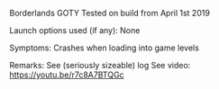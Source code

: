 Borderlands GOTY
Tested on build from April 1st 2019

Launch options used (if any):
None

Symptoms:
Crashes when loading into game levels

Remarks:
See (seriously sizeable) log
See video:
https://youtu.be/r7c8A7BTQGc

